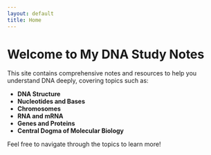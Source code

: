 ```yaml
---
layout: default
title: Home
---
```


# Welcome to My DNA Study Notes

This site contains comprehensive notes and resources to help you understand DNA deeply, covering topics such as:

- **DNA Structure**
- **Nucleotides and Bases**
- **Chromosomes**
- **RNA and mRNA**
- **Genes and Proteins**
- **Central Dogma of Molecular Biology**

Feel free to navigate through the topics to learn more!
